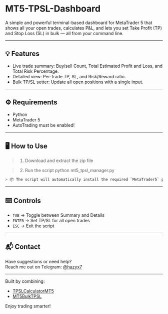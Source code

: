 # MT5-TPSL-Dashboard

A simple and powerful terminal-based dashboard for MetaTrader 5 that shows all your open trades, calculates P&L, and lets you set Take Profit (TP) and Stop Loss (SL) in bulk — all from your command line.

---

## 💡 Features

- Live trade summary: Buy/sell Count, Total Estimated Profit and Loss, and Total Risk Percentage.
- Detailed view: Per-trade TP, SL, and Risk/Reward ratio.
- Bulk TP/SL setter: Update all open positions with a single input.


---

## ⚙️ Requirements

- Python 
- MetaTrader 5 
- AutoTrading must be enabled!

---

## 🖥️ How to Use


> 1. Download and extract the zip file

> 2. Run the script
    python mt5_tpsl_manager.py

```bash
> 📦 The script will automatically install the required `MetaTrader5` package on first run.
```

---

## ⌨️ Controls

- `TAB` → Toggle between Summary and Details  
- `ENTER` → Set TP/SL for all open trades  
- `ESC` → Exit the script

---

## 📬 Contact

Have suggestions or need help?  
Reach me out on Telegram: [@hazyx7](https://t.me/hazyx7)

---
Built by combining:
- [TPSLCalculatorMT5](https://github.com/hazyx7/TPSLCalculatorMT5)
- [MT5BulkTPSL](https://github.com/hazyx7/MT5BulkTPSL)

Enjoy trading smarter!
